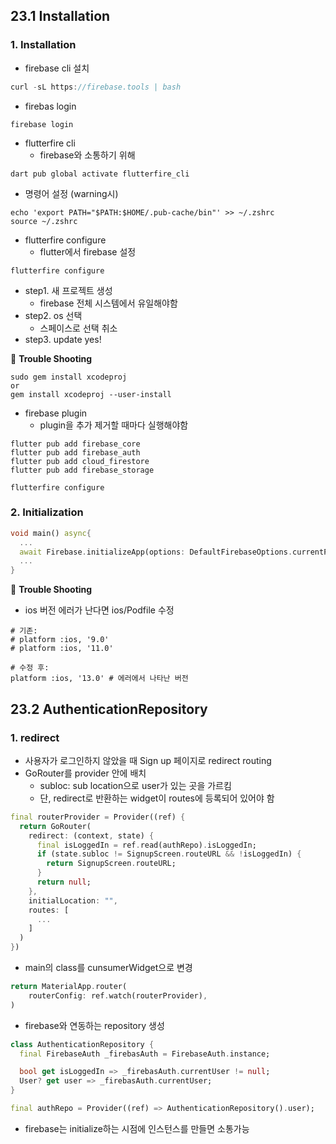 ## 23.1 Installation



### 1. Installation

- firebase cli 설치

```dart
curl -sL https://firebase.tools | bash
```

- firebas login

```
firebase login
```

- flutterfire cli
  - firebase와 소통하기 위해

```
dart pub global activate flutterfire_cli
```

- 명령어 설정 (warning시)

```
echo 'export PATH="$PATH:$HOME/.pub-cache/bin"' >> ~/.zshrc
source ~/.zshrc
```

- flutterfire configure
  - flutter에서 firebase 설정

```
flutterfire configure
```

- step1. 새 프로젝트 생성
  - firebase 전체 시스템에서 유일해야함
- step2. os 선택
  - 스페이스로 선택 취소
- step3. update yes!

📌 **Trouble Shooting**

```
sudo gem install xcodeproj
or
gem install xcodeproj --user-install
```

- firebase plugin
  - plugin을 추가 제거할 때마다 실행해야함

```
flutter pub add firebase_core
flutter pub add firebase_auth
flutter pub add cloud_firestore
flutter pub add firebase_storage

flutterfire configure
```



### 2.  Initialization

```dart
void main() async{
  ...
  await Firebase.initializeApp(options: DefaultFirebaseOptions.currentPlatform);
  ...
}
```



📌 **Trouble Shooting**

- ios 버전 에러가 난다면 ios/Podfile 수정

```
# 기존:
# platform :ios, '9.0'
# platform :ios, '11.0'

# 수정 후:
platform :ios, '13.0' # 에러에서 나타난 버전
```



## 23.2 AuthenticationRepository

### 1. redirect

- 사용자가 로그인하지 않았을 때 Sign up 페이지로 redirect routing
- GoRouter를 provider 안에 배치
  - subloc: sub location으로 user가 있는 곳을 가르킴
  - 단, redirect로 반환하는 widget이 routes에 등록되어 있어야 함

```dart
final routerProvider = Provider((ref) {
  return GoRouter(
    redirect: (context, state) {
      final isLoggedIn = ref.read(authRepo).isLoggedIn;
      if (state.subloc != SignupScreen.routeURL && !isLoggedIn) {
        return SignupScreen.routeURL;
      }
      return null;
    },
  	initialLocation: "",
    routes: [
      ...
    ]
  )
})
```

- main의 class를 cunsumerWidget으로 변경

```dart
return MaterialApp.router(
	routerConfig: ref.watch(routerProvider),
)
```

- firebase와 연동하는 repository 생성

```dart
class AuthenticationRepository {
  final FirebaseAuth _firebasAuth = FirebaseAuth.instance;

  bool get isLoggedIn => _firebasAuth.currentUser != null;
  User? get user => _firebasAuth.currentUser;
}

final authRepo = Provider((ref) => AuthenticationRepository().user);
```

- firebase는 initialize하는 시점에 인스턴스를 만들면 소통가능


